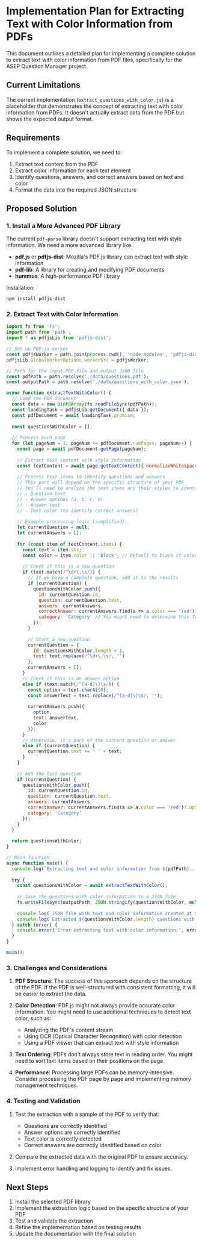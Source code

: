 # Implementation Plan for Extracting Text with Color Information from PDFs

This document outlines a detailed plan for implementing a complete solution to extract text with color information from PDF files, specifically for the ASEP Question Manager project.

## Current Limitations

The current implementation (`extract_questions_with_color.js`) is a placeholder that demonstrates the concept of extracting text with color information from PDFs. It doesn't actually extract data from the PDF but shows the expected output format.

## Requirements

To implement a complete solution, we need to:

1. Extract text content from the PDF
2. Extract color information for each text element
3. Identify questions, answers, and correct answers based on text and color
4. Format the data into the required JSON structure

## Proposed Solution

### 1. Install a More Advanced PDF Library

The current `pdf-parse` library doesn't support extracting text with style information. We need a more advanced library like:

- **pdf.js** or **pdfjs-dist**: Mozilla's PDF.js library can extract text with style information
- **pdf-lib**: A library for creating and modifying PDF documents
- **hummus**: A high-performance PDF library

Installation:
```bash
npm install pdfjs-dist
```

### 2. Extract Text with Color Information

```javascript
import fs from 'fs';
import path from 'path';
import * as pdfjsLib from 'pdfjs-dist';

// Set up PDF.js worker
const pdfjsWorker = path.join(process.cwd(), 'node_modules', 'pdfjs-dist', 'build', 'pdf.worker.js');
pdfjsLib.GlobalWorkerOptions.workerSrc = pdfjsWorker;

// Path for the input PDF file and output JSON file
const pdfPath = path.resolve('./data/questions.pdf');
const outputPath = path.resolve('./data/questions_with_color.json');

async function extractTextWithColor() {
  // Load the PDF document
  const data = new Uint8Array(fs.readFileSync(pdfPath));
  const loadingTask = pdfjsLib.getDocument({ data });
  const pdfDocument = await loadingTask.promise;
  
  const questionsWithColor = [];
  
  // Process each page
  for (let pageNum = 1; pageNum <= pdfDocument.numPages; pageNum++) {
    const page = await pdfDocument.getPage(pageNum);
    
    // Extract text content with style information
    const textContent = await page.getTextContent({ normalizeWhitespace: true });
    
    // Process text items to identify questions and answers
    // This part will depend on the specific structure of your PDF
    // You'll need to analyze the text items and their styles to identify:
    // - Question text
    // - Answer options (a, b, c, d)
    // - Answer text
    // - Text color (to identify correct answers)
    
    // Example processing logic (simplified):
    let currentQuestion = null;
    let currentAnswers = [];
    
    for (const item of textContent.items) {
      const text = item.str;
      const color = item.color || 'black'; // Default to black if color not specified
      
      // Check if this is a new question
      if (text.match(/^\d+\.\s/)) {
        // If we have a complete question, add it to the results
        if (currentQuestion) {
          questionsWithColor.push({
            id: currentQuestion.id,
            question: currentQuestion.text,
            answers: currentAnswers,
            correctAnswer: currentAnswers.find(a => a.color === 'red')?.option || 'a',
            category: 'Category' // You might need to determine this from the PDF structure
          });
        }
        
        // Start a new question
        currentQuestion = {
          id: questionsWithColor.length + 1,
          text: text.replace(/^\d+\.\s/, '')
        };
        currentAnswers = [];
      }
      // Check if this is an answer option
      else if (text.match(/^[a-d]\)\s/)) {
        const option = text.charAt(0);
        const answerText = text.replace(/^[a-d]\)\s/, '');
        
        currentAnswers.push({
          option,
          text: answerText,
          color
        });
      }
      // Otherwise, it's part of the current question or answer
      else if (currentQuestion) {
        currentQuestion.text += ' ' + text;
      }
    }
    
    // Add the last question
    if (currentQuestion) {
      questionsWithColor.push({
        id: currentQuestion.id,
        question: currentQuestion.text,
        answers: currentAnswers,
        correctAnswer: currentAnswers.find(a => a.color === 'red')?.option || 'a',
        category: 'Category'
      });
    }
  }
  
  return questionsWithColor;
}

// Main function
async function main() {
  console.log(`Extracting text and color information from ${pdfPath}...`);
  
  try {
    const questionsWithColor = await extractTextWithColor();
    
    // Save the questions with color information to a JSON file
    fs.writeFileSync(outputPath, JSON.stringify(questionsWithColor, null, 2), 'utf8');
    
    console.log(`JSON file with text and color information created at ${outputPath}`);
    console.log(`Extracted ${questionsWithColor.length} questions with color information.`);
  } catch (error) {
    console.error('Error extracting text with color information:', error);
  }
}

main();
```

### 3. Challenges and Considerations

1. **PDF Structure**: The success of this approach depends on the structure of the PDF. If the PDF is well-structured with consistent formatting, it will be easier to extract the data.

2. **Color Detection**: PDF.js might not always provide accurate color information. You might need to use additional techniques to detect text color, such as:
   - Analyzing the PDF's content stream
   - Using OCR (Optical Character Recognition) with color detection
   - Using a PDF viewer that can extract text with style information

3. **Text Ordering**: PDFs don't always store text in reading order. You might need to sort text items based on their positions on the page.

4. **Performance**: Processing large PDFs can be memory-intensive. Consider processing the PDF page by page and implementing memory management techniques.

### 4. Testing and Validation

1. Test the extraction with a sample of the PDF to verify that:
   - Questions are correctly identified
   - Answer options are correctly identified
   - Text color is correctly detected
   - Correct answers are correctly identified based on color

2. Compare the extracted data with the original PDF to ensure accuracy.

3. Implement error handling and logging to identify and fix issues.

## Next Steps

1. Install the selected PDF library
2. Implement the extraction logic based on the specific structure of your PDF
3. Test and validate the extraction
4. Refine the implementation based on testing results
5. Update the documentation with the final solution